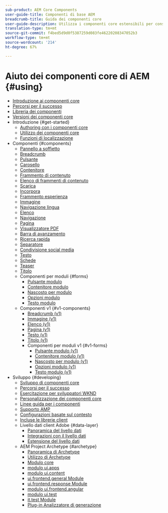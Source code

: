 ```yaml
---
sub-product: AEM Core Components
user-guide-title: Componenti di base AEM
breadcrumb-title: Guida dei componenti core
user-guide-description: Utilizza i componenti core estensibili per consentire agli autori di creare facilmente contenuti.
translation-type: tm+mt
source-git-commit: f4bed5d9d0f5387259d083fe46220208347052b3
workflow-type: tm+mt
source-wordcount: '214'
ht-degree: 67%

---
```



# Aiuto dei componenti core di AEM {#using}

+ [Introduzione ai componenti core](introduction.md)
+ [Percorsi per il successo](developing/success.md)
+ [Libreria dei componenti](https://adobe.com/go/aem_cmp_library)
+ [Versioni dei componenti core](versions.md)
+ Introduzione {#get-started}
   + [Authoring con i componenti core](get-started/authoring.md)
   + [Utilizzo dei componenti core](get-started/using.md)
   + [Funzioni di localizzazione](get-started/localization.md)
+ Componenti {#components}
   + [Pannello a soffietto](components/accordion.md)
   + [Breadcrumb](components/breadcrumb.md)
   + [Pulsante](components/button.md)
   + [Carosello](components/carousel.md)
   + [Contenitore](components/container.md)
   + [Frammento di contenuto](components/content-fragment-component.md)
   + [Elenco di frammenti di contenuto](components/content-fragment-list.md)
   + [Scarica](components/download.md)
   + [Incorpora](components/embed.md)
   + [Frammento esperienza](components/experience-fragment.md)
   + [Immagine](components/image.md)
   + [Navigazione lingua](components/language-navigation.md)
   + [Elenco](components/list.md)
   + [Navigazione](components/navigation.md)
   + [Pagina](components/page.md)
   + [Visualizzatore PDF](components/pdf-viewer.md)
   + [Barra di avanzamento](components/progress-bar.md)
   + [Ricerca rapida](components/quick-search.md)
   + [Separatore](components/separator.md)
   + [Condivisione social media](components/sharing.md)
   + [Testo](components/text.md)
   + [Schede](components/tabs.md)
   + [Teaser](components/teaser.md)
   + [Titolo](components/title.md)
   + Componenti per moduli {#forms}
      + [Pulsante modulo](components/forms/form-button.md)
      + [Contenitore modulo](components/forms/form-container.md)
      + [Nascosto per modulo](components/forms/form-hidden.md)
      + [Opzioni modulo](components/forms/form-options.md)
      + [Testo modulo](components/forms/form-text.md)
   + Componenti v1 {#v1-components}
      + [Breadcrumb (v1)](components/v1/breadcrumb-v1.md)
      + [Immagine (v1)](components/v1/image-v1.md)
      + [Elenco (v1)](components/v1/list-v1.md)
      + [Pagina (v1)](components/v1/page-v1.md)
      + [Testo (v1)](components/v1/text-v1.md)
      + [Titolo (v1)](components/v1/title-v1.md)
      + Componenti per moduli v1 {#v1-forms}
         + [Pulsante modulo (v1)](components/v1/form-button-v1.md)
         + [Contenitore modulo (v1)](components/v1/form-container-v1.md)
         + [Nascosto per modulo (v1)](components/v1/form-hidden-v1.md)
         + [Opzioni modulo (v1)](components/v1/form-options-v1.md)
         + [Testo modulo (v1)](components/v1/form-text-v1.md)
+ Sviluppo {#developing}
   + [Sviluppo di componenti core](developing/overview.md)
   + [Percorsi per il successo](https://experienceleague.adobe.com/docs/experience-manager-core-components/using/success.html)
   + [Esercitazione per sviluppatori WKND](https://docs.adobe.com/content/help/en/experience-manager-learn/getting-started-wknd-tutorial-develop/overview.html)
   + [Personalizzazione dei componenti core](developing/customizing.md)
   + [Linee guida per i componenti](developing/guidelines.md)
   + [Supporto AMP](developing/amp.md)
   + [Configurazioni basate sul contesto](developing/context-aware-configs.md)
   + [Incluse le librerie client](developing/including-clientlibs.md)
   + Livello dati client  Adobe {#data-layer}
      + [Panoramica del livello dati](developing/data-layer/overview.md)
      + [Integrazioni con il livello dati](developing/data-layer/integrations.md)
      + [Estensione del livello dati](developing/data-layer/extending.md)
   + AEM Project Archetype {#archetype}
      + [Panoramica di Archetype](developing/archetype/overview.md)
      + [Utilizzo di Archetype](developing/archetype/using.md)
      + [Modulo core](developing/archetype/core.md)
      + [modulo ui.apps](developing/archetype/uiapps.md)
      + [modulo ui.content](developing/archetype/uicontent.md)
      + [ui.frontend.general Module](developing/archetype/uifrontend.md)
      + [ui.frontend.response Module](developing/archetype/uifrontend-react.md)
      + [modulo ui.frontend.angular](developing/archetype/uifrontend-angular.md)
      + [modulo ui.test](developing/archetype/uitests.md)
      + [it.test Module](developing/archetype/ittests.md)
      + [Plug-in Analizzatore di generazione](developing/archetype/build-analyzer-maven-plugin.md)
